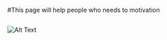 #This page will help people who needs to motivation
##
![Alt Text](https://media.giphy.com/media/8OVmD7HwjZRsqFRh0N/giphy.gif)

